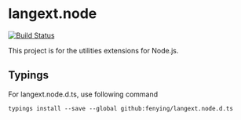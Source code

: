 # langext.node

[![Build Status](https://travis-ci.org/fenying/langext.node.svg?branch=master)](https://travis-ci.org/fenying/langext.node)

This project is for the utilities extensions for Node.js.

## Typings

For langext.node.d.ts, use following command

```
typings install --save --global github:fenying/langext.node.d.ts
``` 
